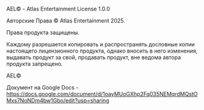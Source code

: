 AEL© - Atlas Entertainment License 1.0.0

Авторские Права © Atlas Entertainment 2025.

Права продукта защищены.

Каждому разрешается копировать и распространять дословные копии настоящего лицензионного продукта, однако вносить в него изменения, выдавать продукт за свой, продавать продукт, вне ведома автора продукта запрещено.

AEL© 



Документ на Google Docs - https://docs.google.com/document/d/1oayMUoGXhp2Fq035NEMqrdMQstOMxs7NoNDm4bw1Gbo/edit?usp=sharing
